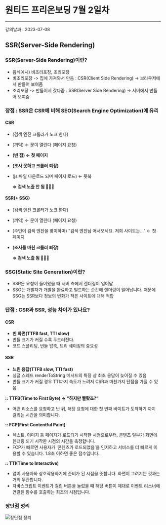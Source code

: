 # 원티드 프리온보딩 7월 2일차 
***
강의날짜 : 2023-07-08

## SSR(Server-Side Rendering)

### SSR(Server-Side Rendering)이란?
- 음식예시) 비조리포장, 조리포장
- 비조리포장 -> 집에 가져와서 만듬 : CSR(Client Side Rendering) -> 브라우저에서 만들어 보여줌
- 조리포장 -> 만들어서 갔다줌 : SSR(Server Side Rendering) -> 서버에서 만들어 보여줌

###  장점 : SSR은 CSR에 비해 SEO(Search Engine Optimization)에 유리

#### CSR
- (검색 엔진 크롤러가 노크 한다)
- (끼익) ← 문이 열린다 (페이지 요청)
- **(빈 집) ← 첫 페이지**
- **(조사 못하고 크롤러 퇴장)**
- (js 파일 다운로드 되며 페이지 로드) ← 뒷북
    
    **⇒ 검색 노출 안 됨 🙅🏻‍♂️**
    
#### SSR(+ SSG)
- (검색 엔진 크롤러가 노크 한다)
- (끼익) ← 문이 열린다 (페이지 요청)
- (주인이 검색 엔진을 맞이하며) "검색 엔진님 어서오세요. 저희 사이트는..." ← 첫 페이지
- **(조사를 마친 크롤러 퇴장)**
    
    **⇒ 검색 노출 됨 🙆🏻‍♀️**

### SSG(Static Site Generation)이란?
  - SSR은 요청이 들어왔을 때 서버 측에서 렌더링이 일어남 
  - SSG는 개발자가 개발을 완료하고 빌드하는 순간에 렌더링이 일어납니다. 때문에 SSG는 SSR보다 정보의 변화가 적은 사이트에 대해 적합

### 단점 : CSR과 SSR, 성능 차이가 있나요?

#### CSR

- **빈 화면(TTFB fast, TTI slow)**
- 번들 크기가 커질 수록 두드러진다.
- 코드 스플리팅, 번들 압축, 트리 쉐이킹의 중요성

#### SSR

- **느린 응답(TTFB slow, TTI fast)**
- 싱글 스레드 renderToString 메서드의 특징 상 최초 응답이 늦어질 수 있음
- 번들 크기가 커질 경우 TTI까지 속도가 느려저 CSR과 마찬가지 단점을 가질 수 있음

**:: TTFB(Time to First Byte) → “하지만 빨랐죠?”**

- 어떤 리소스를 요청하고 난 뒤, 해당 요청에 대한 첫 번째 바이트가 도착하기 까지 걸리는 시간을 의미합니다.

**:: FCP(First Contentful Paint)**

- 텍스트, 이미지 등 페이지가 로드되기 시작한 시점으로부터, 콘텐츠 일부가 화면에 렌더링 되기 시작한 시점의 시간을 측정합니다.
- FCP가 빠르면 사용자가 ‘콘텐츠가 로드되었음’을  인지하고 서비스를 더 빠르게 이용할 수 있습니다. 1.8초 이하면 좋은 점수입니다.

**:: TTI(Time to Interactive)**

- 앱이 사용자와 상호작용하기에 준비가 된 시점을 뜻합니다. 화면이 그려지는 것과는 거의 무관합니다.
- 자바스크립트 이벤트가 걸린 버튼을 눌렀을 때 해당 버튼이 제대로 이벤트 리스너에 연결된 함수를 호출하는 최초의 시점입니다.

### 장단점 정리
![장단점 정리](/images/2day/image01.png)